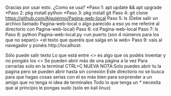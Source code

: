 Gracias por usar esto.
¿Como se usa?
*Paso 1: apt update && apt upgrade
*Paso 2: pkg install python
*Paso 3: pkg install git
Paso 4: git clone https://github.com/Alguienno/Pagina-web-local
Paso 5: ls (Debe salir un archivo llamado Pagina-web-local o algo parecido a eso yo me referiré al directorio con Pagina-web-local)
Paso 6: cd Pagina-web-local
Paso 7: ls
Paso 8: python Pagina-web-local.py <un puerto (son 4 números para los que no sepan)> <el texto que queréis que salga en la web>
Paso 9: vais al navegador y ponéis http://localhost:<el puerto de antes>

Sólo puede salir texto
Lo que está entre <> es algo que os podéis inventar y no pongáis los <>
Se pueden abrir más de una página a la vez
Para cerrarlas solo en la terminal CTRL+C
NUEVA NOTA:Solo puedes abrir tu la pagina pero se pueden abrir hasta sin conexión
Este directorio no se busca para que hagas cosas serias con el es más bien para sorprender a un amigo que no tenga ni idea de terminales
Todo lo que tenga un * necesita que al principio le pongas sudo (solo en kali linux)
